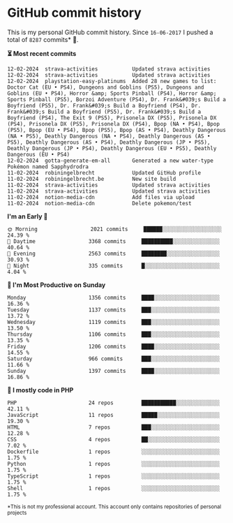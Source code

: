 # GitHub commit history
This is my personal GitHub commit history. Since <!--START_SECTION:first-commit-date-->`16-06-2017`<!--END_SECTION:first-commit-date--> I pushed a total of <!--START_SECTION:total-commit-count-->`8287`<!--END_SECTION:total-commit-count--> commits* 🎉.

<!--START_SECTION:most-recent-commits-->
**⏳ Most recent commits**
                                        
```text
12-02-2024  strava-activities           Updated strava activities
12-02-2024  strava-activities           Updated strava activities
12-02-2024  playstation-easy-platinums  Added 28 new games to list: Doctor Cat (EU • PS4), Dungeons and Goblins (PS5), Dungeons and Goblins (EU • PS4), Horror &amp; Sports Pinball (PS4), Horror &amp; Sports Pinball (PS5), Borzoi Adventure (PS4), Dr. Frank&#039;s Build a Boyfriend (PS5), Dr. Frank&#039;s Build a Boyfriend (PS4), Dr. Frank&#039;s Build a Boyfriend (PS5), Dr. Frank&#039;s Build a Boyfriend (PS4), The Exit 9 (PS5), Prisonela DX (PS5), Prisonela DX (PS4), Prisonela DX (PS5), Prisonela DX (PS4), Bpop (NA • PS4), Bpop (PS5), Bpop (EU • PS4), Bpop (PS5), Bpop (AS • PS4), Deathly Dangerous (NA • PS5), Deathly Dangerous (NA • PS4), Deathly Dangerous (AS • PS5), Deathly Dangerous (AS • PS4), Deathly Dangerous (JP • PS5), Deathly Dangerous (JP • PS4), Deathly Dangerous (EU • PS5), Deathly Dangerous (EU • PS4)
12-02-2024  gotta-generate-em-all       Generated a new water-type Pokémon named Sapphydrodra
11-02-2024  robiningelbrecht            Updated GitHub profile
11-02-2024  robiningelbrecht.be         New site build
11-02-2024  strava-activities           Updated strava activities
11-02-2024  strava-activities           Updated strava activities
11-02-2024  notion-media-cdn            Add files via upload
11-02-2024  notion-media-cdn            Delete pokemon/test
```
<!--END_SECTION:most-recent-commits-->  

<!--START_SECTION:commits-per-day-time-->
**I&#039;m an Early 🐤**

```text
🌞 Morning                 2021 commits     ██████░░░░░░░░░░░░░░░░░░░   24.39 %
🌆 Daytime                 3368 commits     ██████████░░░░░░░░░░░░░░░   40.64 %
🌃 Evening                 2563 commits     ████████░░░░░░░░░░░░░░░░░   30.93 %
🌙 Night                   335 commits      █░░░░░░░░░░░░░░░░░░░░░░░░   4.04 %
```
<!--END_SECTION:commits-per-day-time-->  

<!--START_SECTION:commits-per-weekday-->
**📅 I&#039;m Most Productive on Sunday**

```text
Monday                    1356 commits     ████░░░░░░░░░░░░░░░░░░░░░   16.36 %
Tuesday                   1137 commits     ███░░░░░░░░░░░░░░░░░░░░░░   13.72 %
Wednesday                 1119 commits     ███░░░░░░░░░░░░░░░░░░░░░░   13.50 %
Thursday                  1106 commits     ███░░░░░░░░░░░░░░░░░░░░░░   13.35 %
Friday                    1206 commits     ████░░░░░░░░░░░░░░░░░░░░░   14.55 %
Saturday                  966 commits      ███░░░░░░░░░░░░░░░░░░░░░░   11.66 %
Sunday                    1397 commits     ████░░░░░░░░░░░░░░░░░░░░░   16.86 %
```
<!--END_SECTION:commits-per-weekday-->  

<!--START_SECTION:repos-per-language-->
**💬 I mostly code in PHP**

```text
PHP                       24 repos         ███████████░░░░░░░░░░░░░░   42.11 %
JavaScript                11 repos         █████░░░░░░░░░░░░░░░░░░░░   19.30 %
HTML                      7 repos          ███░░░░░░░░░░░░░░░░░░░░░░   12.28 %
CSS                       4 repos          ██░░░░░░░░░░░░░░░░░░░░░░░   7.02 %
Dockerfile                1 repos          ░░░░░░░░░░░░░░░░░░░░░░░░░   1.75 %
Python                    1 repos          ░░░░░░░░░░░░░░░░░░░░░░░░░   1.75 %
TypeScript                1 repos          ░░░░░░░░░░░░░░░░░░░░░░░░░   1.75 %
Shell                     1 repos          ░░░░░░░░░░░░░░░░░░░░░░░░░   1.75 %
```
<!--END_SECTION:repos-per-language-->  

<sub>*This is not my professional account. This account only contains repositories of personal projects</sub>
